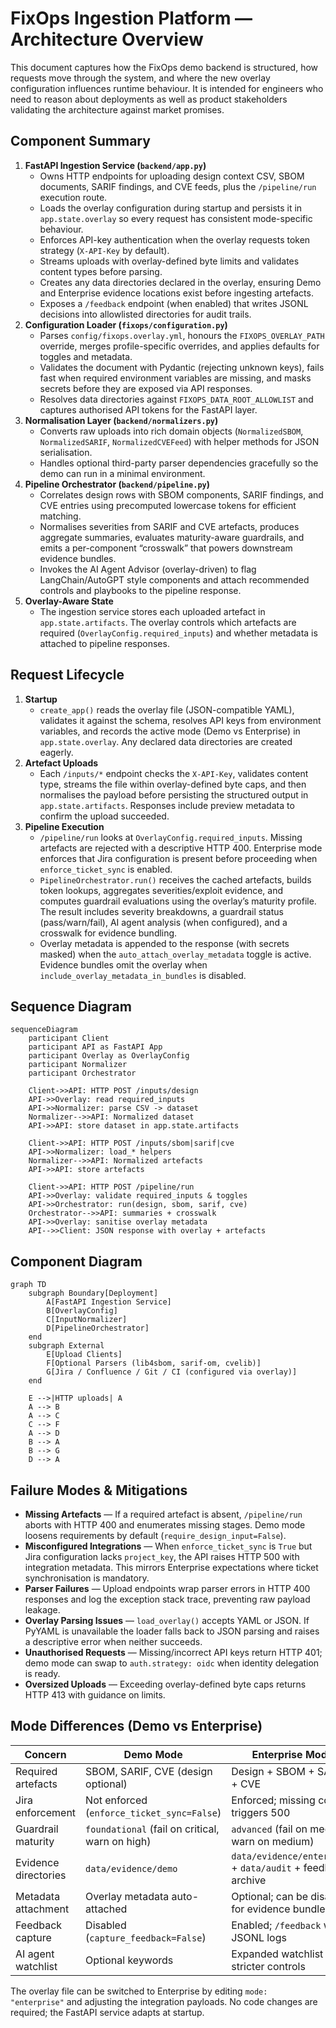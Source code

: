 # FixOps Ingestion Platform — Architecture Overview

This document captures how the FixOps demo backend is structured, how requests move through the
system, and where the new overlay configuration influences runtime behaviour. It is intended for
engineers who need to reason about deployments as well as product stakeholders validating the
architecture against market promises.

## Component Summary

1. **FastAPI Ingestion Service (`backend/app.py`)**
   - Owns HTTP endpoints for uploading design context CSV, SBOM documents, SARIF findings, and CVE
     feeds, plus the `/pipeline/run` execution route.
   - Loads the overlay configuration during startup and persists it in `app.state.overlay` so every
     request has consistent mode-specific behaviour.
   - Enforces API-key authentication when the overlay requests token strategy (`X-API-Key` by default).
   - Streams uploads with overlay-defined byte limits and validates content types before parsing.
   - Creates any data directories declared in the overlay, ensuring Demo and Enterprise evidence
     locations exist before ingesting artefacts.
   - Exposes a `/feedback` endpoint (when enabled) that writes JSONL decisions into allowlisted
     directories for audit trails.
2. **Configuration Loader (`fixops/configuration.py`)**
   - Parses `config/fixops.overlay.yml`, honours the `FIXOPS_OVERLAY_PATH` override, merges
     profile-specific overrides, and applies defaults for toggles and metadata.
   - Validates the document with Pydantic (rejecting unknown keys), fails fast when required
     environment variables are missing, and masks secrets before they are exposed via API responses.
   - Resolves data directories against `FIXOPS_DATA_ROOT_ALLOWLIST` and captures authorised API tokens
     for the FastAPI layer.
3. **Normalisation Layer (`backend/normalizers.py`)**
   - Converts raw uploads into rich domain objects (`NormalizedSBOM`, `NormalizedSARIF`,
     `NormalizedCVEFeed`) with helper methods for JSON serialisation.
   - Handles optional third-party parser dependencies gracefully so the demo can run in a minimal
     environment.
4. **Pipeline Orchestrator (`backend/pipeline.py`)**
   - Correlates design rows with SBOM components, SARIF findings, and CVE entries using precomputed
     lowercase tokens for efficient matching.
   - Normalises severities from SARIF and CVE artefacts, produces aggregate summaries, evaluates
     maturity-aware guardrails, and emits a per-component “crosswalk” that powers downstream evidence
     bundles.
   - Invokes the AI Agent Advisor (overlay-driven) to flag LangChain/AutoGPT style components and
     attach recommended controls and playbooks to the pipeline response.
5. **Overlay-Aware State**
   - The ingestion service stores each uploaded artefact in `app.state.artifacts`. The overlay
     controls which artefacts are required (`OverlayConfig.required_inputs`) and whether metadata is
     attached to pipeline responses.

## Request Lifecycle

1. **Startup**
   - `create_app()` reads the overlay file (JSON-compatible YAML), validates it against the schema,
     resolves API keys from environment variables, and records the active mode (Demo vs Enterprise) in
     `app.state.overlay`. Any declared data directories are created eagerly.
2. **Artefact Uploads**
   - Each `/inputs/*` endpoint checks the `X-API-Key`, validates content type, streams the file within
     overlay-defined byte caps, and then normalises the payload before persisting the structured output
     in `app.state.artifacts`. Responses include preview metadata to confirm the upload succeeded.
3. **Pipeline Execution**
   - `/pipeline/run` looks at `OverlayConfig.required_inputs`. Missing artefacts are rejected with a
     descriptive HTTP 400. Enterprise mode enforces that Jira configuration is present before
     proceeding when `enforce_ticket_sync` is enabled.
   - `PipelineOrchestrator.run()` receives the cached artefacts, builds token lookups, aggregates
     severities/exploit evidence, and computes guardrail evaluations using the overlay’s maturity
     profile. The result includes severity breakdowns, a guardrail status (pass/warn/fail), AI agent
     analysis (when configured), and a crosswalk for evidence bundling.
   - Overlay metadata is appended to the response (with secrets masked) when the
     `auto_attach_overlay_metadata` toggle is active. Evidence bundles omit the overlay when
     `include_overlay_metadata_in_bundles` is disabled.

## Sequence Diagram

```mermaid
sequenceDiagram
    participant Client
    participant API as FastAPI App
    participant Overlay as OverlayConfig
    participant Normalizer
    participant Orchestrator

    Client->>API: HTTP POST /inputs/design
    API->>Overlay: read required_inputs
    API->>Normalizer: parse CSV -> dataset
    Normalizer-->>API: Normalized dataset
    API->>API: store dataset in app.state.artifacts

    Client->>API: HTTP POST /inputs/sbom|sarif|cve
    API->>Normalizer: load_* helpers
    Normalizer-->>API: Normalized artefacts
    API->>API: store artefacts

    Client->>API: HTTP POST /pipeline/run
    API->>Overlay: validate required_inputs & toggles
    API->>Orchestrator: run(design, sbom, sarif, cve)
    Orchestrator-->>API: summaries + crosswalk
    API->>Overlay: sanitise overlay metadata
    API-->>Client: JSON response with overlay + artefacts
```

## Component Diagram

```mermaid
graph TD
    subgraph Boundary[Deployment]
        A[FastAPI Ingestion Service]
        B[OverlayConfig]
        C[InputNormalizer]
        D[PipelineOrchestrator]
    end
    subgraph External
        E[Upload Clients]
        F[Optional Parsers (lib4sbom, sarif-om, cvelib)]
        G[Jira / Confluence / Git / CI (configured via overlay)]
    end

    E -->|HTTP uploads| A
    A --> B
    A --> C
    C --> F
    A --> D
    B --> A
    B --> G
    D --> A
```

## Failure Modes & Mitigations

- **Missing Artefacts** — If a required artefact is absent, `/pipeline/run` aborts with HTTP 400 and
  enumerates missing stages. Demo mode loosens requirements by default (`require_design_input=False`).
- **Misconfigured Integrations** — When `enforce_ticket_sync` is `True` but Jira configuration lacks
  `project_key`, the API raises HTTP 500 with integration metadata. This mirrors Enterprise
  expectations where ticket synchronisation is mandatory.
- **Parser Failures** — Upload endpoints wrap parser errors in HTTP 400 responses and log the
  exception stack trace, preventing raw payload leakage.
- **Overlay Parsing Issues** — `load_overlay()` accepts YAML or JSON. If PyYAML is unavailable the
  loader falls back to JSON parsing and raises a descriptive error when neither succeeds.
- **Unauthorised Requests** — Missing/incorrect API keys return HTTP 401; demo mode can swap to
  `auth.strategy: oidc` when identity delegation is ready.
- **Oversized Uploads** — Exceeding overlay-defined byte caps returns HTTP 413 with guidance on limits.

## Mode Differences (Demo vs Enterprise)

| Concern | Demo Mode | Enterprise Mode |
| --- | --- | --- |
| Required artefacts | SBOM, SARIF, CVE (design optional) | Design + SBOM + SARIF + CVE |
| Jira enforcement | Not enforced (`enforce_ticket_sync=False`) | Enforced; missing config triggers 500 |
| Guardrail maturity | `foundational` (fail on critical, warn on high) | `advanced` (fail on medium, warn on medium) |
| Evidence directories | `data/evidence/demo` | `data/evidence/enterprise` + `data/audit` + feedback archive |
| Metadata attachment | Overlay metadata auto-attached | Optional; can be disabled for evidence bundles |
| Feedback capture | Disabled (`capture_feedback=False`) | Enabled; `/feedback` writes JSONL logs |
| AI agent watchlist | Optional keywords | Expanded watchlist + stricter controls |

The overlay file can be switched to Enterprise by editing `mode: "enterprise"` and adjusting the
integration payloads. No code changes are required; the FastAPI service adapts at startup.
